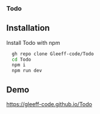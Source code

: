 ### Todo

## Installation

Install Todo with npm

```bash
  gh repo clone Gleeff-code/Todo
  cd Todo
  npm i
  npm run dev
```
## Demo

https://gleeff-code.github.io/Todo
